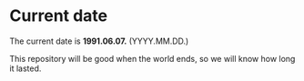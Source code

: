 # Current date

The current date is **1991.06.07.** (YYYY.MM.DD.)

This repository will be good when the world ends, so we will know how long it lasted.
